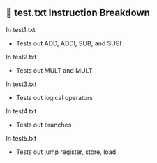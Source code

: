 ## 📄 test.txt Instruction Breakdown
In test1.txt
- Tests out ADD, ADDI, SUB, and SUBI

In test2.txt
- Tests out MULT and MULT

In test3.txt
- Tests out logical operators

In test4.txt
- Tests out branches

In test5.txt
- Tests out jump register, store, load
